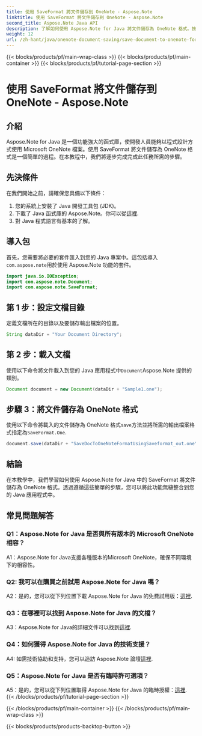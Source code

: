 ```yaml
---
title: 使用 SaveFormat 將文件儲存到 OneNote - Aspose.Note
linktitle: 使用 SaveFormat 將文件儲存到 OneNote - Aspose.Note
second_title: Aspose.Note Java API
description: 了解如何使用 Aspose.Note for Java 將文件儲存為 OneNote 格式。按照此逐步教程無縫整合到您的 Java 應用程式中。
weight: 12
url: /zh-hant/java/onenote-document-saving/save-document-to-onenote-format-using-saveformat/
---
```


{{< blocks/products/pf/main-wrap-class >}}
{{< blocks/products/pf/main-container >}}
{{< blocks/products/pf/tutorial-page-section >}}

# 使用 SaveFormat 將文件儲存到 OneNote - Aspose.Note

## 介紹

Aspose.Note for Java 是一個功能強大的函式庫，使開發人員能夠以程式設計方式使用 Microsoft OneNote 檔案。使用 SaveFormat 將文件儲存為 OneNote 格式是一個簡單的過程。在本教程中，我們將逐步完成完成此任務所需的步驟。

## 先決條件

在我們開始之前，請確保您具備以下條件：

1. 您的系統上安裝了 Java 開發工具包 (JDK)。
2. 下載了 Java 函式庫的 Aspose.Note。你可以從[這裡](https://releases.aspose.com/note/java/).
3. 對 Java 程式語言有基本的了解。

## 導入包

首先，您需要將必要的套件匯入到您的 Java 專案中。這包括導入`com.aspose.note`用於使用 Aspose.Note 功能的套件。

```java
import java.io.IOException;
import com.aspose.note.Document;
import com.aspose.note.SaveFormat;
```

## 第 1 步：設定文檔目錄

定義文檔所在的目錄以及要儲存輸出檔案的位置。

```java
String dataDir = "Your Document Directory";
```

## 第 2 步：載入文檔

使用以下命令將文件載入到您的 Java 應用程式中`Document`Aspose.Note 提供的類別。

```java
Document document = new Document(dataDir + "Sample1.one");
```

## 步驟 3：將文件儲存為 OneNote 格式

使用以下命令將載入的文件儲存為 OneNote 格式`save`方法並將所需的輸出檔案格式指定為`SaveFormat.One`.

```java
document.save(dataDir + "SaveDocToOneNoteFormatUsingSaveformat_out.one", SaveFormat.One);
```

## 結論

在本教學中，我們學習如何使用 Aspose.Note for Java 中的 SaveFormat 將文件儲存為 OneNote 格式。透過遵循這些簡單的步驟，您可以將此功能無縫整合到您的 Java 應用程式中。

## 常見問題解答

### Q1：Aspose.Note for Java 是否與所有版本的 Microsoft OneNote 相容？

A1：Aspose.Note for Java支援各種版本的Microsoft OneNote，確保不同環境下的相容性。

### Q2: 我可以在購買之前試用 Aspose.Note for Java 嗎？

 A2：是的，您可以從下列位置下載 Aspose.Note for Java 的免費試用版：[這裡](https://releases.aspose.com/).

### Q3：在哪裡可以找到 Aspose.Note for Java 的文檔？

 A3：Aspose.Note for Java的詳細文件可以找到[這裡](https://reference.aspose.com/note/java/).

### Q4：如何獲得 Aspose.Note for Java 的技術支援？

 A4: 如需技術協助和支持，您可以造訪 Aspose.Note 論壇[這裡](https://forum.aspose.com/c/note/28).

### Q5：Aspose.Note for Java 是否有臨時許可選項？

 A5：是的，您可以從下列位置取得 Aspose.Note for Java 的臨時授權：[這裡](https://purchase.aspose.com/temporary-license/).
{{< /blocks/products/pf/tutorial-page-section >}}

{{< /blocks/products/pf/main-container >}}
{{< /blocks/products/pf/main-wrap-class >}}

{{< blocks/products/products-backtop-button >}}
